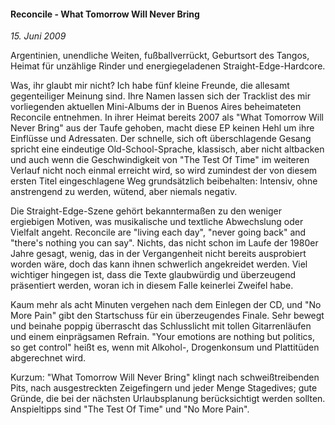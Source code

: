 #### Reconcile - What Tomorrow Will Never Bring

_15. Juni 2009_

Argentinien, unendliche Weiten, fußballverrückt, Geburtsort des Tangos, Heimat für unzählige Rinder und energiegeladenen Straight-Edge-Hardcore.

Was, ihr glaubt mir nicht? Ich habe fünf kleine Freunde, die allesamt gegenteiliger Meinung sind. Ihre Namen lassen sich der Tracklist des mir vorliegenden aktuellen Mini-Albums der in Buenos Aires beheimateten Reconcile entnehmen. In ihrer Heimat bereits 2007 als "What Tomorrow Will Never Bring" aus der Taufe gehoben, macht diese EP keinen Hehl um ihre Einflüsse und Adressaten.
Der schnelle, sich oft überschlagende Gesang spricht eine eindeutige Old-School-Sprache, klassisch, aber nicht altbacken und auch wenn die Geschwindigkeit von "The Test Of Time" im weiteren Verlauf nicht noch einmal erreicht wird, so wird zumindest der von diesem ersten Titel eingeschlagene Weg grundsätzlich beibehalten: Intensiv, ohne anstrengend zu werden, wütend, aber niemals negativ.

Die Straight-Edge-Szene gehört bekanntermaßen zu den weniger ergiebigen Motiven, was musikalische und textliche Abwechslung oder Vielfalt angeht. Reconcile are "living each day", "never going back" and "there's nothing you can say". Nichts, das nicht schon im Laufe der 1980er Jahre gesagt, wenig, das in der Vergangenheit nicht bereits ausprobiert worden wäre, doch das kann ihnen schwerlich angekreidet werden. Viel wichtiger hingegen ist, dass die Texte glaubwürdig und überzeugend präsentiert werden, woran ich in diesem Falle keinerlei Zweifel habe.

Kaum mehr als acht Minuten vergehen nach dem Einlegen der CD, und "No More Pain" gibt den Startschuss für ein überzeugendes Finale. Sehr bewegt und beinahe poppig überrascht das Schlusslicht mit tollen Gitarrenläufen und einem einprägsamen Refrain. "Your emotions are nothing but politics, so get control" heißt es, wenn mit Alkohol-, Drogenkonsum und Plattitüden abgerechnet wird.

Kurzum: "What Tomorrow Will Never Bring" klingt nach schweißtreibenden Pits, nach ausgestreckten Zeigefingern und jeder Menge Stagedives; gute Gründe, die bei der nächsten Urlaubsplanung berücksichtigt werden sollten. Anspieltipps sind "The Test Of Time" und "No More Pain".
